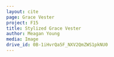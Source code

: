 ```yaml
---
layout: cite
page: Grace Vester
project: F15
title: Stylized Grace Vester
author: Meagan Young
media: Image
drive_id: 0B-1iHvrQa5F_NXV2QmZWS1pkNU0
---
```

